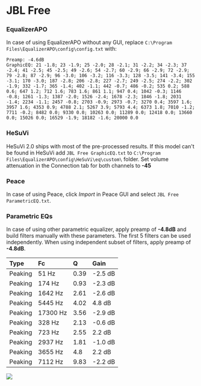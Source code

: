 # JBL Free

### EqualizerAPO
In case of using EqualizerAPO without any GUI, replace `C:\Program Files\EqualizerAPO\config\config.txt`
with:
```
Preamp: -4.6dB
GraphicEQ: 21 -1.8; 23 -1.9; 25 -2.0; 28 -2.1; 31 -2.2; 34 -2.3; 37 -2.4; 41 -2.5; 45 -2.5; 49 -2.6; 54 -2.7; 60 -2.9; 66 -2.9; 72 -2.9; 79 -2.8; 87 -2.9; 96 -3.0; 106 -3.2; 116 -3.3; 128 -3.5; 141 -3.4; 155 -3.1; 170 -3.0; 187 -2.8; 206 -2.8; 227 -2.7; 249 -2.5; 274 -2.2; 302 -1.9; 332 -1.7; 365 -1.4; 402 -1.1; 442 -0.7; 486 -0.2; 535 0.2; 588 0.6; 647 1.2; 712 1.6; 783 1.6; 861 1.1; 947 0.4; 1042 -0.3; 1146 -0.8; 1261 -1.3; 1387 -2.0; 1526 -2.4; 1678 -2.3; 1846 -1.8; 2031 -1.4; 2234 -1.1; 2457 -0.8; 2703 -0.9; 2973 -0.7; 3270 0.4; 3597 1.6; 3957 1.6; 4353 0.9; 4788 2.1; 5267 3.9; 5793 4.4; 6373 1.8; 7010 -1.2; 7711 -0.2; 8482 0.0; 9330 0.0; 10263 0.0; 11289 0.0; 12418 0.0; 13660 0.0; 15026 0.0; 16529 -1.9; 18182 -1.6; 20000 0.0
```

### HeSuVi
HeSuVi 2.0 ships with most of the pre-processed results. If this model can't be found in HeSuVi add
`JBL Free GraphicEQ.txt` to `C:\Program Files\EqualizerAPO\config\HeSuVi\eq\custom\` folder.
Set volume attenuation in the Connection tab for both channels to **-45**

### Peace
In case of using Peace, click *Import* in Peace GUI and select `JBL Free ParametricEQ.txt`.

### Parametric EQs
In case of using other parametric equalizer, apply preamp of **-4.8dB** and build filters manually
with these parameters. The first 5 filters can be used independently.
When using independent subset of filters, apply preamp of **-4.8dB**.

| Type    | Fc       |    Q | Gain    |
|:--------|:---------|:-----|:--------|
| Peaking | 51 Hz    | 0.39 | -2.5 dB |
| Peaking | 174 Hz   | 0.93 | -2.3 dB |
| Peaking | 1642 Hz  | 2.61 | -2.6 dB |
| Peaking | 5445 Hz  | 4.02 | 4.8 dB  |
| Peaking | 17300 Hz | 3.56 | -2.9 dB |
| Peaking | 328 Hz   | 2.13 | -0.6 dB |
| Peaking | 723 Hz   | 2.55 | 2.2 dB  |
| Peaking | 2937 Hz  | 1.81 | -1.0 dB |
| Peaking | 3655 Hz  | 4.8  | 2.2 dB  |
| Peaking | 7112 Hz  | 9.83 | -2.2 dB |

![](https://raw.githubusercontent.com/jaakkopasanen/AutoEq/master/results/rtings/sbaf-serious/JBL%20Free/JBL%20Free.png)